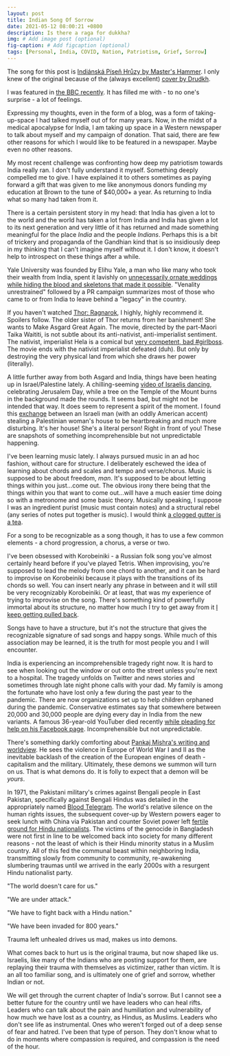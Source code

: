 ```yaml
---
layout: post
title: Indian Song Of Sorrow
date: 2021-05-12 08:00:21 +0800
description: Is there a raga for dukkha?
img: # Add image post (optional)
fig-caption: # Add figcaption (optional)
tags: [Personal, India, COVID, Nation, Patriotism, Grief, Sorrow]
---
```


The song for this post is [Indiánská Píseň Hrůzy by Master's Hammer](https://www.youtube.com/watch?v=yS_0ordFoe4&ab_channel=AmbiquousAmbivalence). I only knew of the original because of the (always excellent) [cover by Drudkh](https://www.youtube.com/watch?v=LUt82yc4gH4&ab_channel=SeasonofMistSeasonofMist).

I was featured in [the BBC recently](https://www.bbc.com/news/business-56940717). It has filled me with - to no one's surprise - a lot of feelings.

Expressing my thoughts, even in the form of a blog, was a form of taking-up-space I had talked myself out of for many years. Now, in the midst of a medical apocalypse for India, I am taking up space in a Western newspaper to talk about myself and my campaign of donation. That said, there are few other reasons for which I would like to be featured in a newspaper. Maybe even no other reasons.

My most recent challenge was confronting how deep my patriotism towards India really ran. I don't fully understand it myself. Something deeply compelled me to give. I have explained it to others sometimes as paying forward a gift that was given to me like anonymous donors funding my education at Brown to the tune of $40,000+ a year. As returning to India what so many had taken from it.

There is a certain persistent story in my head: that India has given a lot to the world and the world has taken a lot from India and India has given a lot to its next generation and very little of it has returned and made something meaningful for the place _India_ and the people _Indians_. Perhaps this is a bit of trickery and propaganda of the Gandhian kind that is so insidiously deep in my thinking that I can't imagine myself without it. I don't know, it doesn't help to introspect on these things after a while.

Yale University was founded by Elihu Yale, a man who like many who took their wealth from India, spent it lavishly on [unnecessarily ornate weddings while hiding the blood and skeletons that made it possible](https://scroll.in/magazine/829298/the-indian-history-of-the-racist-slave-trading-yale-university-founder). "Venality unrestrained" followed by a PR campaign summarizes most of those who came to or from India to leave behind a "legacy" in the country.

If you haven't watched [Thor: Ragnarok](https://www.youtube.com/watch?v=_7FFQPmGgUQ), I highly, highly recommend it. Spoilers follow. The older sister of Thor returns from her banishment! She wants to Make Asgard Great Again. The movie, directed by the part-Maori Taika Waititi, is not subtle about its anti-nativist, anti-imperialist sentiment. The nativist, imperialist Hela is a comical but [very competent, bad #girlboss](https://www.youtube.com/watch?v=0G6RF5ChKYQ). The movie ends with the nativist imperialist defeated (duh). But only by destroying the very physical land from which she draws her power (literally). 

A little further away from both Asgard and India, things have been heating up in Israel/Palestine lately. A chilling-seeming [video of Israelis dancing](https://twitter.com/mkoplow/status/1391806288808579074), celebrating Jerusalem Day, while a tree on the Temple of the Mount burns in the background made the rounds. It seems bad, but might not be intended that way. It does seem to represent a spirit of the moment. I found this [exchange](https://twitter.com/Partisangirl/status/1388819637559693315) between an Israeli man (with an oddly American accent) stealing a Palestinian woman's house to be heartbreaking and much more disturbing. It's her house! She's a literal person! Right in front of you! These are snapshots of something incomprehensible but not unpredictable happening.

I've been learning music lately. I always pursued music in an ad hoc fashion, without care for structure. I deliberately eschewed the idea of learning about chords and scales and tempo and verse/chorus. Music is supposed to be about freedom, _man_. It's supposed to be about letting things within you just...come out. The obvious irony there being that the things within you that want to come out...will have a much easier time doing so with a metronome and some basic theory. Musically speaking, I suppose I was an ingredient purist (music must contain notes) and a structural rebel (any series of notes put together is music). I would think [a clogged gutter is a tea](https://en.dopl3r.com/memes/dank/ingredient-purist-ingredient-neutral-ingredient-rebel-tea-alignment-chart-tea-must-be-made-from-tea-must-be-made-from-tea-can-be-made-from-leaves-plants-anything-preparation-purist-tea-must-be-made-by-boiling-the-main-ingredient-t/1105365).

For a song to be recognizable as a song though, it has to use a few common elements - a chord progression, a chorus, a verse or two.

I've been obsessed with Korobeiniki - a Russian folk song you've almost certainly heard before if you've played Tetris. When improvising, you're supposed to lead the melody from one chord to another, and it can be hard to improvise on Korobeiniki because it plays with the transitions of its chords so well. You can insert nearly any phrase in between and it will still be very recognizably Korobeiniki. Or at least, that was my experience of trying to improvise on the song. There's something kind of powerfully immortal about its structure, no matter how much I try to get away from it [I keep getting pulled back](https://saurya.com/blog/fatal-flaws/).

Songs have to have a structure, but it's not the structure that gives the recognizable signature of sad songs and happy songs. While much of this association may be learned, it is the truth for most people you and I will encounter.

India is experiencing an incomprehensible tragedy right now. It is hard to see when looking out the window or out onto the street unless you're next to a hospital. The tragedy unfolds on Twitter and news stories and sometimes through late night phone calls with your dad. My family is among the fortunate who have lost only a few during the past year to the pandemic. There are now organizations set up to help children orphaned during the pandemic. Conservative estimates say that somewhere between 20,000 and 30,000 people are dying every day in India from the new variants. A famous 36-year-old YouTuber died recently [while pleading for help on his Facebook page](https://www.news18.com/news/movies/actor-youtuber-rahul-vohra-dies-of-coronavirus-complications-at-35-3721124.html). Incomprehensible but not unpredictable.

There's something darkly comforting about [Pankaj Mishra's writing and worldview](https://foreignpolicy.com/2020/09/21/pankaj-mishra-you-can-only-see-liberalism-from-the-bottom/). He sees the violence in Europe of World War I and II as the inevitable backlash of the creation of the European engines of death - capitalism and the military. Ultimately, these demons we summon will turn on us. That is what demons do. It is folly to expect that a demon will be _yours_.

In 1971, the Pakistani military's crimes against Bengali people in East Pakistan, specifically against Bengali Hindus was detailed in the appropriately named [Blood Telegram](https://en.wikipedia.org/wiki/Archer_Blood#The_Blood_Telegram). The world's relative silence on the human rights issues, the subsequent cover-up by Western powers eager to seek lunch with China via Pakistan and counter Soviet power left [fertile ground for Hindu nationalists](https://thewire.in/history/how-the-1971-bangladesh-liberation-war-helped-the-rss-regain-lost-ground). The victims of the genocide in Bangladesh were not first in line to be welcomed back into society for many different reasons - not the least of which is their Hindu minority status in a Muslim country. All of this fed the communal beast within neighboring India, transmitting slowly from community to community, re-awakening slumbering traumas until we arrived in the early 2000s with a resurgent Hindu nationalist party.

"The world doesn't care for us."

"We are under attack."

"We have to fight back with a Hindu nation."

"We have been invaded for 800 years."

Trauma left unhealed drives us mad, makes us into demons.

What comes back to hurt us is the original trauma, but now shaped like us. Israelis, like many of the Indians who are posting support for them, are replaying their trauma with themselves as victimizer, rather than victim. It is an all too familiar song, and is ultimately one of grief and sorrow, whether Indian or not.

We will get through the current chapter of India's sorrow. But I cannot see a better future for the country until we have leaders who can heal rifts. Leaders who can talk about the pain and humiliation and vulnerability of how much we have lost as a country, as Hindus, as Muslims. Leaders who don't see life as instrumental. Ones who weren't forged out of a deep sense of fear and hatred. I've been that type of person. They don't know what to do in moments where compassion is required, and compassion is the need of the hour.
 

